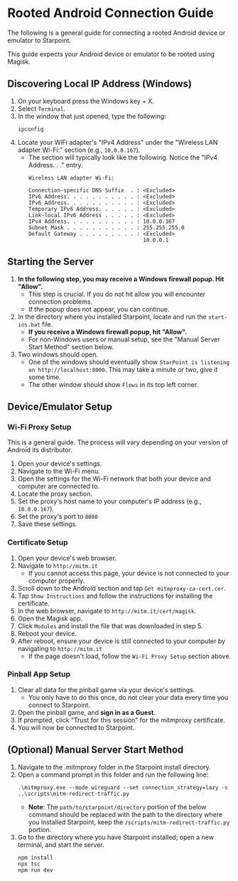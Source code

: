 # Rooted Android Connection Guide
The following is a general guide for connecting a rooted Android device or emulator to Starpoint.

This guide expects your Android device or emulator to be rooted using Magisk.

## Discovering Local IP Address (Windows)
1. On your keyboard press the Windows key + X.
2. Select ``Terminal``.
2. In the window that just opened, type the following:
   ```
   ipconfig
   ```
3. Locate your WiFi adapter's "IPv4 Address" under the "Wireless LAN adapter Wi-Fi:" section (e.g., `10.0.0.167`).
   - The section will typically look like the following. Notice the "IPv4 Address. . ." entry.
     ```
     Wireless LAN adapter Wi-Fi:
    
     Connection-specific DNS Suffix  . : <Excluded>
     IPv6 Address. . . . . . . . . . . : <Excluded>
     IPv6 Address. . . . . . . . . . . : <Excluded>
     Temporary IPv6 Address. . . . . . : <Excluded>
     Link-local IPv6 Address . . . . . : <Excluded>
     IPv4 Address. . . . . . . . . . . : 10.0.0.167
     Subnet Mask . . . . . . . . . . . : 255.255.255.0
     Default Gateway . . . . . . . . . : <Excluded>
                                         10.0.0.1
     ```

## Starting the Server
1. **In the following step, you may receive a Windows firewall popup. Hit "Allow".**
   - This step is crucial. If you do not hit allow you will encounter connection problems.
   - If the popup does not appear, you can continue.
2. In the directory where you installed Starpoint, locate and run the ``start-ios.bat`` file.
   - **If you receive a Windows firewall popup, hit "Allow".**
   - For non-Windows users or manual setup, see the "Manual Server Start Method" section below.
3. Two windows should open.
   - One of the windows should eventually show ``StarPoint is listening on http://localhost:8000``. This may take a minute or two, give it some time.
   - The other window should show ``Flows`` in its top left corner.

## Device/Emulator Setup

### Wi-Fi Proxy Setup
This is a general guide. The process will vary depending on your version of Android its distributor.

1. Open your device's settings.
2. Navigate to the Wi-Fi menu.
3. Open the settings for the Wi-Fi network that both your device and computer are connected to.
4. Locate the proxy section.
5. Set the proxy's host name to your computer's IP address (e.g., ``10.0.0.167``).
6. Set the proxy's port to ``8080``
7. Save these settings.

### Certificate Setup
1. Open your device's web browser.
2. Navigate to ``http://mitm.it``
   - If you cannot access this page, your device is not connected to your computer properly.
3. Scroll down to the Android section and tap ``Get mitmproxy-ca-cert.cer``.
4. Tap ``Show Instructions`` and follow the instructions for installing the certificate.
5. In the web browser, navigate to ``http://mitm.it/cert/magisk``.
6. Open the Magisk app.
7. Click ``Modules`` and install the file that was downloaded in step 5.
8. Reboot your device.
9. After reboot, ensure your device is still connected to your computer by navigating to ``http://mitm.it``
   - If the page doesn't load, follow the ``Wi-Fi Proxy Setup`` section above.

### Pinball App Setup
1. Clear all data for the pinball game via your device's settings.
   - You only have to do this once, do not clear your data every time you connect to Starpoint.
2. Open the pinball game, and **sign in as a Guest**.
3. If prompted, click "Trust for this session" for the mitmproxy certificate.
4. You will now be connected to Starpoint.

## (Optional) Manual Server Start Method
1. Navigate to the .mitmproxy folder in the Starpoint install directory.
2. Open a command prompt in this folder and run the following line:
   ```
   .\mitmproxy.exe --mode wireguard --set connection_strategy=lazy -s ..\scripts\mitm-redirect-traffic.py
   ```
   - **Note**: The ``path/to/starpoint/directory`` portion of the below command should be replaced with the path to the directory where you installed Starpoint, keep the ``/scripts/mitm-redirect-traffic.py`` portion.
3. Go to the directory where you have Starpoint installed; open a new terminal, and start the server.
   ```
   npm install
   npx tsc
   npm run dev
   ```